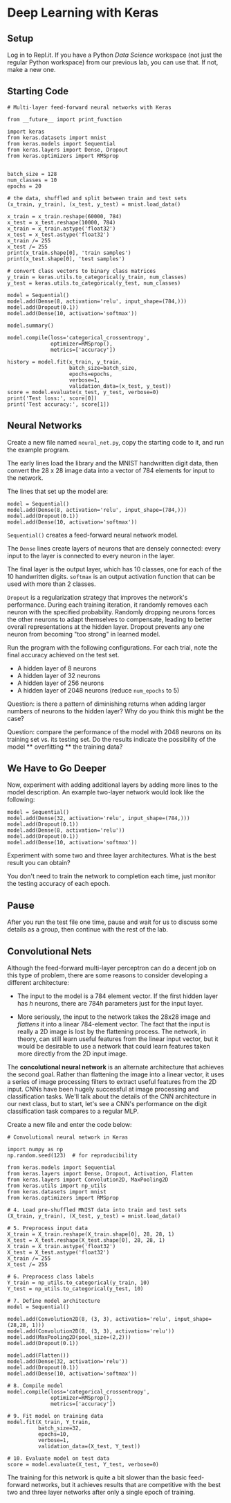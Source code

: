 Deep Learning with Keras
========================

Setup
-----
Log in to Repl.it. If you have a Python *Data Science* workspace (not just the regular Python workspace) from our previous lab, you can use that. If not, make a new one.

Starting Code
-------------
```
# Multi-layer feed-forward neural networks with Keras

from __future__ import print_function

import keras
from keras.datasets import mnist
from keras.models import Sequential
from keras.layers import Dense, Dropout
from keras.optimizers import RMSprop


batch_size = 128
num_classes = 10
epochs = 20

# the data, shuffled and split between train and test sets
(x_train, y_train), (x_test, y_test) = mnist.load_data()

x_train = x_train.reshape(60000, 784)
x_test = x_test.reshape(10000, 784)
x_train = x_train.astype('float32')
x_test = x_test.astype('float32')
x_train /= 255
x_test /= 255
print(x_train.shape[0], 'train samples')
print(x_test.shape[0], 'test samples')

# convert class vectors to binary class matrices
y_train = keras.utils.to_categorical(y_train, num_classes)
y_test = keras.utils.to_categorical(y_test, num_classes)

model = Sequential()
model.add(Dense(8, activation='relu', input_shape=(784,)))
model.add(Dropout(0.1))
model.add(Dense(10, activation='softmax'))

model.summary()

model.compile(loss='categorical_crossentropy',
              optimizer=RMSprop(),
              metrics=['accuracy'])

history = model.fit(x_train, y_train,
                    batch_size=batch_size,
                    epochs=epochs,
                    verbose=1,
                    validation_data=(x_test, y_test))
score = model.evaluate(x_test, y_test, verbose=0)
print('Test loss:', score[0])
print('Test accuracy:', score[1])
```
    
Neural Networks
---------------
Create a new file named `neural_net.py`, copy the starting code to it, and run the example
program.

The early lines load the library and the MNIST handwritten digit data, then convert
the 28 x 28 image data into a vector of 784 elements for input to the
network.

The lines that set up the model are:

```
model = Sequential()
model.add(Dense(8, activation='relu', input_shape=(784,)))
model.add(Dropout(0.1))
model.add(Dense(10, activation='softmax'))
```    

`Sequential()` creates a feed-forward neural network model.

The `Dense` lines create layers of neurons that are densely connected:
every input to the layer  is connected to every neuron in the layer.

The final layer is the output layer, which has 10 classes, one for
each of the 10 handwritten digits. `softmax` is an output
activation function that can be used with more than 2 classes.

`Dropout` is a regularization strategy that improves the network's
performance. During each training iteration, it randomly removes
each neuron with the specified probability. Randomly dropping neurons
forces the other neurons to adapt themselves to compensate, leading
to better overall representations at the hidden layer. Dropout
prevents any one neuron from becoming "too strong" in learned model.

Run the program with the following configurations. For each trial,
note the final accuracy achieved on the test set.
- A hidden layer of 8 neurons
- A hidden layer of 32 neurons
- A hidden layer of 256 neurons
- A hidden layer of 2048 neurons (reduce `num_epochs` to 5)
    
Question: is there a pattern of diminishing returns when adding
larger numbers of neurons to the hidden layer? Why do you think this
might be the case?

Question: compare the performance of the model with 2048 neurons
on its training set vs. its testing set. Do the results indicate
the possibility of the model ** overfitting ** the training data?
    
We Have to Go Deeper
--------------------
Now, experiment with adding additional layers by adding more lines
to the model description. An example two-layer network would look
like the following:

```
model = Sequential()
model.add(Dense(32, activation='relu', input_shape=(784,)))
model.add(Dropout(0.1))
model.add(Dense(8, activation='relu'))
model.add(Dropout(0.1))
model.add(Dense(10, activation='softmax'))
```

Experiment with some two and three layer architectures. What is the
best result you can obtain?

You don't need to train the network to completion each time, just
monitor the testing accuracy of each epoch.


Pause
-----
After you run the test file one time, pause and wait for us to discuss some details as a group, then continue with the rest of the lab.

Convolutional Nets
------------------
Although the feed-forward multi-layer perceptron can do a decent job on this type of problem, there are some
reasons to consider developing a different architecture:

- The input to the model is a 784 element vector. If the first hidden layer has *h* neurons, there are 784*h* parameters just for the input layer.

- More seriously, the input to the network takes the 28x28 image and *flattens* it into a linear 784-element vector. The fact that the input is really a 2D image is lost by the flattening process. The network, in theory, can still learn useful features from the linear input vector, but it would be desirable to use a network that could learn features taken more directly from the 2D input image.

The **concolutional neural network** is an alternate architecture that achieves the second goal. Rather than flattening the image into a linear vector, it uses a series of image processing filters to extract useful features from the 2D input. CNNs have been hugely successful at image processing and classification tasks. We'll talk about the details of the CNN architecture in our next class, but to start, let's see a CNN's performance on the digit classification task compares to a regular MLP.

Create a new file and enter the code below:

```
# Convolutional neural network in Keras

import numpy as np
np.random.seed(123)  # for reproducibility
 
from keras.models import Sequential
from keras.layers import Dense, Dropout, Activation, Flatten
from keras.layers import Convolution2D, MaxPooling2D
from keras.utils import np_utils
from keras.datasets import mnist
from keras.optimizers import RMSprop
 
# 4. Load pre-shuffled MNIST data into train and test sets
(X_train, y_train), (X_test, y_test) = mnist.load_data()
 
# 5. Preprocess input data
X_train = X_train.reshape(X_train.shape[0], 28, 28, 1)
X_test = X_test.reshape(X_test.shape[0], 28, 28, 1)
X_train = X_train.astype('float32')
X_test = X_test.astype('float32')
X_train /= 255
X_test /= 255
 
# 6. Preprocess class labels
Y_train = np_utils.to_categorical(y_train, 10)
Y_test = np_utils.to_categorical(y_test, 10)
 
# 7. Define model architecture
model = Sequential()
 
model.add(Convolution2D(8, (3, 3), activation='relu', input_shape=(28,28, 1)))
model.add(Convolution2D(8, (3, 3), activation='relu'))
model.add(MaxPooling2D(pool_size=(2,2)))
model.add(Dropout(0.1))
 
model.add(Flatten())
model.add(Dense(32, activation='relu'))
model.add(Dropout(0.1))
model.add(Dense(10, activation='softmax'))
 
# 8. Compile model
model.compile(loss='categorical_crossentropy',
              optimizer=RMSprop(),
              metrics=['accuracy'])
 
# 9. Fit model on training data
model.fit(X_train, Y_train, 
          batch_size=32, 
          epochs=10, 
          verbose=1,
          validation_data=(X_test, Y_test))
 
# 10. Evaluate model on test data
score = model.evaluate(X_test, Y_test, verbose=0)
```

The training for this network is quite a bit slower than the basic
feed-forward networks, but it achieves results that are competitive
with the best two and three layer networks after only a single
epoch of training.
